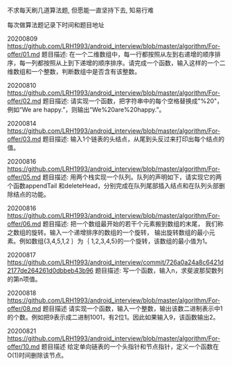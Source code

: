 不求每天刷几道算法题, 但愿能一直坚持下去, 知易行难

每次做算法题记录下时间和题目地址

20200809
https://github.com/LRH1993/android_interview/blob/master/algorithm/For-offer/01.md
题目描述:
    在一个二维数组中，每一行都按照从左到右递增的顺序排序，每一列都按照从上到下递增的顺序排序。请完成一个函数，输入这样的一个二维数组和一个整数，判断数组中是否含有该整数。
    
20200810
https://github.com/LRH1993/android_interview/blob/master/algorithm/For-offer/02.md
题目描述:
    请实现一个函数，把字符串中的每个空格替换成"%20"，例如“We are happy.”，则输出“We%20are%20happy.”。
    
20200814
https://github.com/LRH1993/android_interview/blob/master/algorithm/For-offer/03.md
题目描述:
    输入1个链表的头结点，从尾到头反过来打印出每个结点的值。
    
20200816
https://github.com/LRH1993/android_interview/blob/master/algorithm/For-offer/05.md
题目描述:
    用两个栈实现一个队列。队列的声明如下，请实现它的两个函数appendTail 和deleteHead，分别完成在队列尾部插入结点和在队列头部删除结点的功能。
    
20200816
https://github.com/LRH1993/android_interview/blob/master/algorithm/For-offer/06.md
题目描述:
    把一个数组最开始的若干个元素搬到数组的末尾， 我们称之数组的旋转。输入一个递增排序的数组的一个旋转， 输出旋转数组的最小元素。例如数组{3,4,5,1,2 ｝为｛ 1,2,3,4,5}的一个旋转，该数组的最小值为1。
    
20200817
https://github.com/LRH1993/android_interview/commit/726a0a24a8c6421d2177de264261d0dbbeb43b96
题目描述:
    写一个函数，输入n，求斐波那契数列的第n项值。
    
20200818
https://github.com/LRH1993/android_interview/blob/master/algorithm/For-offer/08.md
题目描述
    请实现一个函数，输入一个整数，输出该数二进制表示中1的个数。例如把9表示成二进制1001，有2位1。因此如果输入9，该函数输出2。

20200821
https://github.com/LRH1993/android_interview/blob/master/algorithm/For-offer/10.md
题目描述
    给定单向链表的一个头指针和节点指针，定义一个函数在O(1)时间删除该节点。
